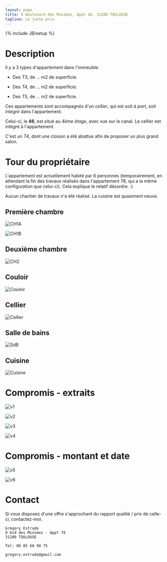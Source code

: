 ```yaml
---
layout: page
title: 9 boulevard des Minimes, Appt 46, 31200 TOULOUSE
tagline: Le juste prix
---
```

{% include JB/setup %}

# Description

Il y a 3 types d'appartement dans l'immeuble:

- Des *T3*, de ... m2 de superficie.

- Des *T4*, de ... m2 de superficie.

- Des *T5*, de ... m2 de superficie.

Ces appartements sont accompagnés d'un *cellier*, qui est soit *à part*, soit *intégré* dans l'appartement.

Celui-ci, le **46**, est situé au *4ème étage*, avec vue sur le canal. Le cellier est intégré à l'appartement.

C'est un *T4*, dont une cloison a été abattue afin de proposer un plus grand salon.

# Tour du propriétaire

L'appartement est actuellement habité par 6 personnes (temporairement, en attendant la fin des travaux réalisés dans l'appartement 78, qui a la même configuration que celui-ci). Cela explique le relatif désordre. :)

Aucun chantier de travaux n'a été réalisé. La cuisine est quasiment neuve.

## Première chambre

![CH1A](ch1a.jpg)

![CH1B](ch1b.jpg)

## Deuxième chambre

![CH2](ch2.jpg)

## Couloir

![Couloir](couloir.jpg)

## Cellier

![Cellier](cellier.jpg)

## Salle de bains

![SdB](sdb.jpg)

## Cuisine

![Cuisine](cuisine.jpg)

# Compromis - extraits

![v1](v1.jpg)

![v2](v2.jpg)

![v3](v3.jpg)

![v4](v4.jpg)

# Compromis - montant et date

![v5](v5.jpg)

![v6](v6.jpg)

# Contact

Si vous disposez d'une offre s'approchant du rapport qualité / prix de celle-ci, contactez-moi.

```
Grégory Estrade
9 bvd des Minimes - Appt 78
31200 TOULOUSE

Tel: 06 85 60 98 75

gregory.estrade@gmail.com
```


